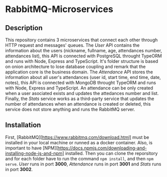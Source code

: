 # RabbitMQ-Microservices
## Description
This repository contains 3 microservices that connect each other through HTTP request and messages' queues. The *User* API contains the information about the users (nickname, fullname, age, attendances number, attendances list), this API is connected with PostgreSQL throught TypeORM and runs with Node, Express and TypeScript. It's folder structure is based on onion architecture to lose database coupling and remark that the application core is the business domain. The *Attendance* API stores the information about all user's attendances (user id, start time, end time, date, notes), this API is connected with MongoDB throught TypeORM and runs with Node, Express and TypeScript. An attendance can be only created when a user asociated exists and updates the attedances number and list. Finally, the *Stats* service works as a third-party service that updates the number of attendances when an attendance is created or deleted, this service does not store anything and runs the RabbitMQ server.
## Installation
First, [RabbitMQ][https://www.rabbitmq.com/download.html] must be installed in your local machine or runned as a docker container. Also, is important to have [NPM][https://docs.npmjs.com/downloading-and-installing-node-js-and-npm] installed. Then you can clone the reporsitory and for each folder have to run the command `npm install`, and then `npm serve`. *User* runs in port **3000**, *Attendance* runs in port **3001** and *Stats* runs in port **3002**.
